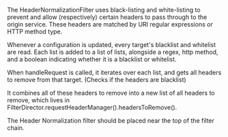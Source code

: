 The HeaderNormalizationFilter uses black-listing and white-listing to prevent and allow (respectively) certain headers
to pass through to the origin service. These headers are matched by URI regular expressions or HTTP method type.

Whenever a configuration is updated, every target's blacklist and whitelist are read. Each list is added to a
list of lists, alongside a regex, http method, and a boolean indicating whether it is a blacklist or whitelist.

When handleRequest is called, it iterates over each list, and gets all headers to remove from that target.
(Checks if the headers are blacklist)

It combines all of these headers to remove into a new list of all headers to remove,
which lives in FilterDirector.requestHeaderManager().headersToRemove().

The Header Normalization filter should be placed near the top of the filter chain.